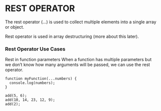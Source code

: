 # REST OPERATOR

The rest operator (...) is used to collect multiple elements into a single array or object.

Rest operator is used in array destructuring (more about this later).

### Rest Operator Use Cases

Rest in function parameters
When a function has multiple parameters but we don’t know how many arguments will be passed, we can use the rest operator.

```JS
function myFunction(...numbers) {
  console.log(numbers);
}

add(5, 6);
add(10, 14, 23, 12, 9);
add(2);

```
